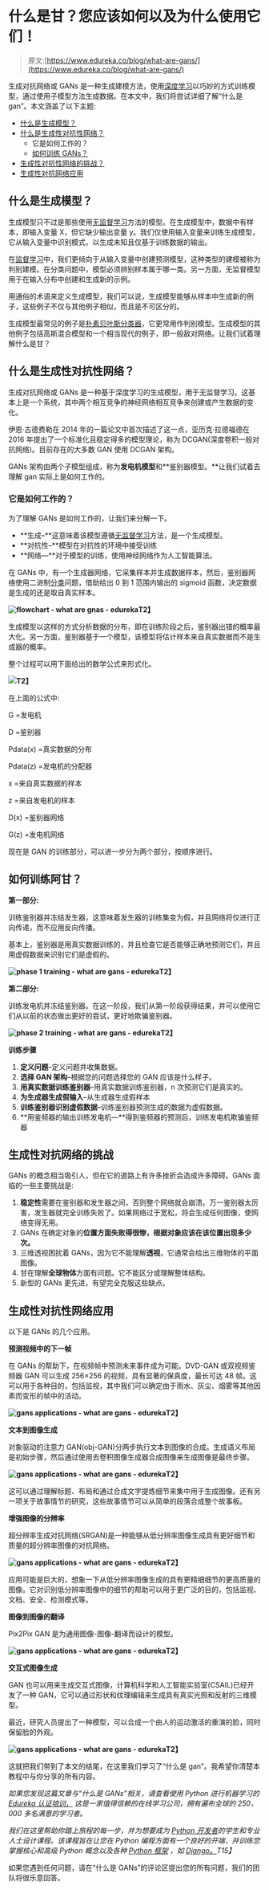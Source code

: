 # 什么是甘？您应该如何以及为什么使用它们！

> 原文:[https://www.edureka.co/blog/what-are-gans/](https://www.edureka.co/blog/what-are-gans/)

生成对抗网络或 GANs 是一种生成建模方法，使用[深度学习](https://www.edureka.co/blog/deep-learning-with-python/)以巧妙的方式训练模型，通过使用子模型方法生成数据。在本文中，我们将尝试详细了解“什么是 gan”。本文涵盖了以下主题:

*   [什么是生成模型？](#generativemodel)
*   [什么是生成性对抗性网络？](#whataregans)
    *   它是如何工作的？
    *   [如何训练 GANs？](#train)
*   [生成性对抗性网络的挑战？](#challenges)
*   [生成性对抗网络应用](#applications)

## **什么是生成模型？**

生成模型只不过是那些使用[无监督学习](https://www.edureka.co/blog/unsupervised-learning/)方法的模型。在生成模型中，数据中有样本，即输入变量 X，但它缺少输出变量 y。我们仅使用输入变量来训练生成模型，它从输入变量中识别模式，以生成未知且仅基于训练数据的输出。

在[监督学习](https://www.edureka.co/blog/supervised-learning/)中，我们更倾向于从输入变量中创建预测模型，这种类型的建模被称为判别建模。在分类问题中，模型必须辨别样本属于哪一类。另一方面，无监督模型用于在输入分布中创建和生成新的示例。

用通俗的术语来定义生成模型，我们可以说，生成模型能够从样本中生成新的例子，这些例子不仅与其他例子相似，而且是不可区分的。

生成模型最常见的例子是[朴素贝叶斯分类器](https://www.edureka.co/blog/naive-bayes-tutorial/)，它更常用作判别模型。生成模型的其他例子包括高斯混合模型和一个相当现代的例子，即一般敌对网络。让我们试着理解什么是甘？

## **什么是生成性对抗性网络？**

生成对抗网络或 GANs 是一种基于深度学习的生成模型，用于无监督学习。这基本上是一个系统，其中两个相互竞争的神经网络相互竞争来创建或产生数据的变化。

伊恩·古德费勒在 2014 年的一篇论文中首次描述了这一点，亚历克·拉德福德在 2016 年提出了一个标准化且稳定得多的模型理论，称为 DCGAN(深度卷积一般对抗网络)。目前存在的大多数 GAN 使用 DCGAN 架构。

GANs 架构由两个子模型组成，称为**发电机模型**和**鉴别器模型。**让我们试着去理解 gan 实际上是如何工作的。

### 它是如何工作的？

为了理解 GANs 是如何工作的，让我们来分解一下。

*   **生成–**这意味着该模型遵循[无监督学习](https://www.edureka.co/blog/unsupervised-learning/)方法，是一个生成模型。
*   **对抗性–**模型在对抗性的环境中接受训练
*   **网络—**对于模型的训练，使用神经网络作为人工智能算法。

在 GANs 中，有一个生成器网络，它采集样本并生成数据样本，然后，鉴别器网络使用二进制[分类](https://www.edureka.co/blog/classification-in-machine-learning/)问题，借助给出 0 到 1 范围内输出的 sigmoid 函数，决定数据是生成的还是取自真实样本。

**![flowchart - what are gnas - edureka](../Images/79975c16998fe1e381178d4c8076a222.png)T2】**

生成模型以这样的方式分析数据的分布，即在训练阶段之后，鉴别器出错的概率最大化。另一方面，鉴别器基于一个模型，该模型将估计样本来自真实数据而不是生成器的概率。

整个过程可以用下面给出的数学公式来形式化。

**![](../Images/1c35081783041e85bda41be336f1dc92.png)T2】**

在上面的公式中:

G =发电机

D =鉴别器

Pdata(x) =真实数据的分布

Pdata(z) =发电机的分配器

x =来自真实数据的样本

z =来自发电机的样本

D(x) =鉴别器网络

G(z) =发电机网络

现在是 GAN 的训练部分，可以进一步分为两个部分，按顺序进行。

## **如何训练阿甘？**

**第一部分:**

训练鉴别器并冻结发生器，这意味着发生器的训练集变为假，并且网络将仅进行正向传递，而不应用反向传播。

基本上，鉴别器是用真实数据训练的，并且检查它是否能够正确地预测它们，并且用虚假数据来识别它们是虚假的。

**![phase 1 training - what are gans - edureka](../Images/dbcc5608f003a615b5fd5881ad03e2ee.png)T2】**

**第二部分:**

训练发电机并冻结鉴别器。在这一阶段，我们从第一阶段获得结果，并可以使用它们从以前的状态做出更好的尝试，更好地欺骗鉴别器。

**![phase 2 training - what are gans - edureka](../Images/fe64846fd0ede45dcd128ddd2f415743.png)T2】**

**训练步骤**

1.  **定义问题**–定义问题并收集数据。
2.  **选择 GAN 架构**–根据您的问题选择您的 GAN 应该是什么样子。
3.  **用真实数据训练鉴别器**–用真实数据训练鉴别器，n 次预测它们是真实的。
4.  **为生成器生成假输入**–从生成器生成假样本
5.  **训练鉴别器识别虚假数据**–训练鉴别器预测生成的数据为虚假数据。
6.  **用鉴频器的输出训练发电机—**得到鉴频器的预测后，训练发电机欺骗鉴频器

## **生成性对抗网络的挑战**

GANs 的概念相当吸引人，但在它的道路上有许多挫折会造成许多障碍。GANs 面临的一些主要挑战是:

1.  **稳定性**需要在鉴别器和发生器之间，否则整个网络就会崩溃。万一鉴别器太厉害，发生器就完全训练失败了。如果网络过于宽松，将会生成任何图像，使网络变得无用。
2.  GANs 在确定对象的**位置方面失败得很惨，根据对象应该在该位置出现多少次。**
3.  三维透视困扰着 GANs，因为它不能理解**透视**，它通常会给出三维物体的平面图像。
4.  甘在理解**全球物体**方面有问题。它不能区分或理解整体结构。
5.  新型的 GANs 更先进，有望完全克服这些缺点。

## **生成性对抗性网络应用**

以下是 GANs 的几个应用。

**预测视频中的下一帧**

在 GANs 的帮助下，在视频帧中预测未来事件成为可能。DVD-GAN 或双视频鉴频器 GAN 可以生成 256×256 的视频，具有显著的保真度，最长可达 48 帧。这可以用于各种目的，包括监视，其中我们可以确定由于雨水、灰尘、烟雾等其他因素而变形的帧中的活动。

**![gans applications - what are gans - edureka](../Images/617f440b26f26536f9a11c68fc1c2157.png)T2】**

**文本到图像生成**

对象驱动的注意力 GAN(obj-GAN)分两步执行文本到图像的合成。生成语义布局是初始步骤，然后通过使用去卷积图像生成器合成图像来生成图像是最终步骤。

**![gans applications - what are gans - edureka](../Images/b2546010c54eced0128bf096bd2f98b6.png)T2】**

这可以通过理解标题、布局和通过合成文字提炼细节来集中用于生成图像。还有另一项关于故事情节的研究，这些故事情节可以从简单的段落合成整个故事板。

**增强图像的分辨率**

超分辨率生成对抗网络(SRGAN)是一种能够从低分辨率图像生成具有更好细节和质量的超分辨率图像的对抗网络。

**![gans applications - what are gans - edureka](../Images/e2a57c67f411be0ae53a6e91572f07ac.png)T2】**

应用可能是巨大的，想象一下从低分辨率图像生成的具有更精细细节的更高质量的图像。它对识别低分辨率图像中的细节的帮助可以用于更广泛的目的，包括监视、文档、安全、检测模式等。

**图像到图像的翻译**

Pix2Pix GAN 是为通用图像-图像-翻译而设计的模型。

**![gans applications - what are gans - edureka](../Images/fdd15dd6a6c3e3bf542b03aeb03a9a58.png)T2】**

**交互式图像生成**

GAN 也可以用来生成交互式图像，计算机科学和人工智能实验室(CSAIL)已经开发了一种 GAN，它可以通过形状和纹理编辑来生成具有真实光照和反射的三维模型。

最近，研究人员提出了一种模型，可以合成一个由人的运动激活的重演的脸，同时保留脸的外观。

**![gans applications - what are gans - edureka](../Images/a394d0c95b3018eb0eb6e23f5e29aea9.png)T2】**

这就把我们带到了本文的结尾，在这里我们学习了“什么是 gan”。我希望你清楚本教程中与你分享的所有内容。

*如果您发现这篇文章与“什么是 GANs”相关，请查看使用 Python 进行机器学习的  [Edureka 认证培训，](https://www.edureka.co/machine-learning-certification-training) 这是一家值得信赖的在线学习公司，拥有遍布全球的 250，000 多名满意的学习者。*

*我们在这里帮助你踏上旅程的每一步，并为想要成为  [Python 开发者](https://www.edureka.co/blog/how-to-become-a-python-developer/)的学生和专业人士设计课程。该课程旨在让您在 Python 编程方面有一个良好的开端，并训练您掌握核心和高级 Python 概念以及各种  [Python 框架](https://www.edureka.co/blog/python-frameworks/) ，如  [Django。](https://www.edureka.co/blog/django-tutorial/)T15】*

如果您遇到任何问题，请在“什么是 GANs”的评论区提出您的所有问题，我们的团队将很乐意回答。